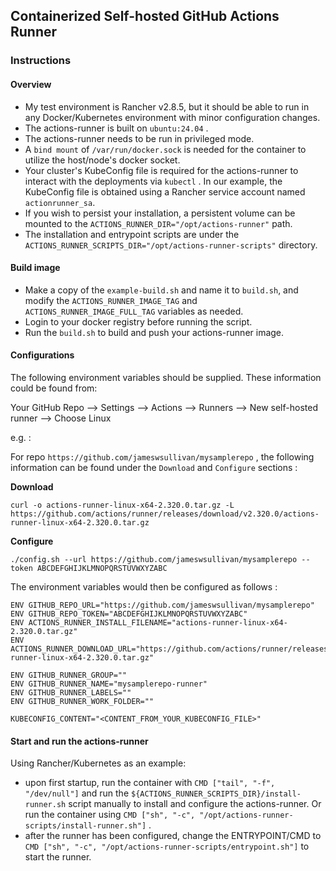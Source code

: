 ## Containerized Self-hosted GitHub Actions Runner

### Instructions


#### Overview

- My test environment is Rancher v2.8.5, but it should be able to run in any Docker/Kubernetes environment with minor configuration changes.
- The actions-runner is built on `ubuntu:24.04` .
- The actions-runner needs to be run in privileged mode.
- A `bind mount` of `/var/run/docker.sock` is needed for the container to utilize the host/node's docker socket.
- Your cluster's KubeConfig file is required for the actions-runner to interact with the deployments via `kubectl` . In our example, the KubeConfig file is obtained using a Rancher service account named `actionrunner_sa`.
- If you wish to persist your installation, a persistent volume can be mounted to the `ACTIONS_RUNNER_DIR="/opt/actions-runner"` path.
- The installation and entrypoint scripts are under the `ACTIONS_RUNNER_SCRIPTS_DIR="/opt/actions-runner-scripts"` directory.

#### Build image

- Make a copy of the `example-build.sh` and name it to `build.sh`, and modify the `ACTIONS_RUNNER_IMAGE_TAG` and `ACTIONS_RUNNER_IMAGE_FULL_TAG` variables as needed.
- Login to your docker registry before running the script.
- Run the `build.sh` to build and push your actions-runner image.

#### Configurations

The following environment variables should be supplied. These information could be found from:

Your GitHub Repo --> Settings --> Actions --> Runners --> New self-hosted runner --> Choose Linux

e.g. :

For repo `https://github.com/jameswsullivan/mysamplerepo` , the following information can be found under the `Download` and `Configure` sections :

**Download**
```
curl -o actions-runner-linux-x64-2.320.0.tar.gz -L https://github.com/actions/runner/releases/download/v2.320.0/actions-runner-linux-x64-2.320.0.tar.gz
```

**Configure**
```
./config.sh --url https://github.com/jameswsullivan/mysamplerepo --token ABCDEFGHIJKLMNOPQRSTUVWXYZABC
```


The environment variables would then be configured as follows :

```
ENV GITHUB_REPO_URL="https://github.com/jameswsullivan/mysamplerepo"
ENV GITHUB_REPO_TOKEN="ABCDEFGHIJKLMNOPQRSTUVWXYZABC"
ENV ACTIONS_RUNNER_INSTALL_FILENAME="actions-runner-linux-x64-2.320.0.tar.gz"
ENV ACTIONS_RUNNER_DOWNLOAD_URL="https://github.com/actions/runner/releases/download/v2.320.0/actions-runner-linux-x64-2.320.0.tar.gz"

ENV GITHUB_RUNNER_GROUP=""
ENV GITHUB_RUNNER_NAME="mysamplerepo-runner"
ENV GITHUB_RUNNER_LABELS=""
ENV GITHUB_RUNNER_WORK_FOLDER=""

KUBECONFIG_CONTENT="<CONTENT_FROM_YOUR_KUBECONFIG_FILE>"
```

#### Start and run the actions-runner

Using Rancher/Kubernetes as an example:
- upon first startup, run the container with `CMD ["tail", "-f", "/dev/null"]` and run the `${ACTIONS_RUNNER_SCRIPTS_DIR}/install-runner.sh` script manually to install and configure the actions-runner. Or run the container using `CMD ["sh", "-c", "/opt/actions-runner-scripts/install-runner.sh"]` .
- after the runner has been configured, change the ENTRYPOINT/CMD to `CMD ["sh", "-c", "/opt/actions-runner-scripts/entrypoint.sh"]` to start the runner.